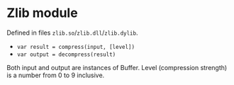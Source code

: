 # Zlib module #

Defined in files `zlib.so`/`zlib.dll`/`zlib.dylib`.

  * `var result = compress(input, [level])`
  * `var output = decompress(result)`

Both input and output are instances of Buffer. Level (compression strength) is a number from 0 to 9 inclusive.